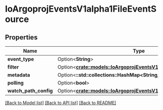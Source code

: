 # IoArgoprojEventsV1alpha1FileEventSource

## Properties

Name | Type | Description | Notes
------------ | ------------- | ------------- | -------------
**event_type** | Option<**String**> |  | [optional]
**filter** | Option<[**crate::models::IoArgoprojEventsV1alpha1EventSourceFilter**](io.argoproj.events.v1alpha1.EventSourceFilter.md)> |  | [optional]
**metadata** | Option<**::std::collections::HashMap<String, String>**> |  | [optional]
**polling** | Option<**bool**> |  | [optional]
**watch_path_config** | Option<[**crate::models::IoArgoprojEventsV1alpha1WatchPathConfig**](io.argoproj.events.v1alpha1.WatchPathConfig.md)> |  | [optional]

[[Back to Model list]](../README.md#documentation-for-models) [[Back to API list]](../README.md#documentation-for-api-endpoints) [[Back to README]](../README.md)


